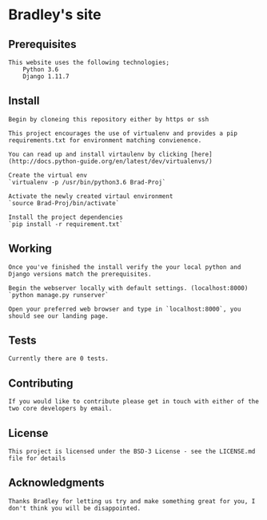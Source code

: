 # Bradley's site


## Prerequisites
    This website uses the following technologies;
        Python 3.6
        Django 1.11.7 

## Install
    Begin by cloneing this repository either by https or ssh

    This project encourages the use of virtualenv and provides a pip requirements.txt for environment matching convienence. 
    
    You can read up and install virtaulenv by clicking [here](http://docs.python-guide.org/en/latest/dev/virtualenvs/)

    Create the virtual env
    `virtualenv -p /usr/bin/python3.6 Brad-Proj`

    Activate the newly created virtaul environment 
    `source Brad-Proj/bin/activate`

    Install the project dependencies
    `pip install -r requirement.txt`

## Working

    Once you've finished the install verify the your local python and Django versions match the prerequisites. 

    Begin the webserver locally with default settings. (localhost:8000)
    `python manage.py runserver`

    Open your preferred web browser and type in `localhost:8000`, you should see our landing page. 

## Tests

    Currently there are 0 tests. 


## Contributing

    If you would like to contribute please get in touch with either of the two core developers by email.

    
## License

    This project is licensed under the BSD-3 License - see the LICENSE.md file for details
## Acknowledgments

    Thanks Bradley for letting us try and make something great for you, I don't think you will be disappointed. 
